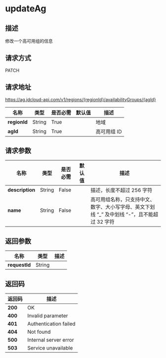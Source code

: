 # updateAg


## 描述
修改一个高可用组的信息

## 请求方式
PATCH

## 请求地址
https://ag.jdcloud-api.com/v1/regions/{regionId}/availabilityGroups/{agId}

|名称|类型|是否必需|默认值|描述|
|---|---|---|---|---|
|**regionId**|String|True| |地域|
|**agId**|String|True| |高可用组 ID|

## 请求参数
|名称|类型|是否必需|默认值|描述|
|---|---|---|---|---|
|**description**|String|False| |描述，长度不超过 256 字符|
|**name**|String|False| |高可用组名称，只支持中文、数字、大小写字母、英文下划线 “_” 及中划线 “-”，且不能超过 32 字符|


## 返回参数
|名称|类型|描述|
|---|---|---|
|**requestId**|String| |


## 返回码
|返回码|描述|
|---|---|
|**200**|OK|
|**400**|Invalid parameter|
|**401**|Authentication failed|
|**404**|Not found|
|**500**|Internal server error|
|**503**|Service unavailable|
